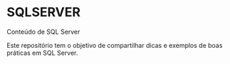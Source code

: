 # SQLSERVER
Conteúdo de SQL Server


Este repositório tem o objetivo de compartilhar dicas e exemplos de boas práticas em SQL Server.
